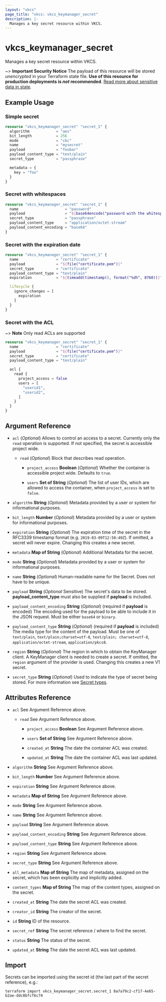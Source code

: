 ```yaml
---
layout: "vkcs"
page_title: "vkcs: vkcs_keymanager_secret"
description: |-
  Manages a key secret resource within VKCS.
---
```


# vkcs_keymanager_secret

Manages a key secret resource within VKCS.

~> **Important Security Notice** The payload of this resource will be stored *unencrypted* in your Terraform state file. **Use of this resource for production deployments is *not* recommended**. [Read more about sensitive data in state](https://www.terraform.io/docs/language/state/sensitive-data.html).

## Example Usage
### Simple secret
```terraform
resource "vkcs_keymanager_secret" "secret_1" {
  algorithm            = "aes"
  bit_length           = 256
  mode                 = "cbc"
  name                 = "mysecret"
  payload              = "foobar"
  payload_content_type = "text/plain"
  secret_type          = "passphrase"

  metadata = {
    key = "foo"
  }
}
```

### Secret with whitespaces
```terraform
resource "vkcs_keymanager_secret" "secret_1" {
  name                     = "password"
  payload                  = "${base64encode("password with the whitespace at the end ")}"
  secret_type              = "passphrase"
  payload_content_type     = "application/octet-stream"
  payload_content_encoding = "base64"
}
```

### Secret with the expiration date
```terraform
resource "vkcs_keymanager_secret" "secret_1" {
  name                 = "certificate"
  payload              = "${file("certificate.pem")}"
  secret_type          = "certificate"
  payload_content_type = "text/plain"
  expiration           = "${timeadd(timestamp(), format("%dh", 8760))}" # one year in hours

  lifecycle {
    ignore_changes = [
      expiration
    ]
  }
}
```

### Secret with the ACL
~> **Note** Only read ACLs are supported
```terraform
resource "vkcs_keymanager_secret" "secret_1" {
  name                 = "certificate"
  payload              = "${file("certificate.pem")}"
  secret_type          = "certificate"
  payload_content_type = "text/plain"

  acl {
    read {
      project_access = false
      users = [
        "userid1",
        "userid2",
      ]
    }
  }
}
```

## Argument Reference
- `acl` (*Optional*) Allows to control an access to a secret. Currently only the `read` operation is supported. If not specified, the secret is accessible project wide.
  - `read` (*Optional*) Block that describes read operation.
    - `project_access` **Boolean** (*Optional*) Whether the container is accessible project wide. Defaults to `true`.

    - `users` <strong>Set of </strong>**String** (*Optional*) The list of user IDs, which are allowed to access the container, when `project_access` is set to `false`.

- `algorithm` **String** (*Optional*) Metadata provided by a user or system for informational purposes.

- `bit_length` **Number** (*Optional*) Metadata provided by a user or system for informational purposes.

- `expiration` **String** (*Optional*) The expiration time of the secret in the RFC3339 timestamp format (e.g. `2019-03-09T12:58:49Z`). If omitted, a secret will never expire. Changing this creates a new secret.

- `metadata` <strong>Map of </strong>**String** (*Optional*) Additional Metadata for the secret.

- `mode` **String** (*Optional*) Metadata provided by a user or system for informational purposes.

- `name` **String** (*Optional*) Human-readable name for the Secret. Does not have to be unique.

- `payload` **String** (*Optional* Sensitive) The secret's data to be stored. **payload\_content\_type** must also be supplied if **payload** is included.

- `payload_content_encoding` **String** (*Optional*) (required if **payload** is encoded) The encoding used for the payload to be able to include it in the JSON request. Must be either `base64` or `binary`.

- `payload_content_type` **String** (*Optional*) (required if **payload** is included) The media type for the content of the payload. Must be one of `text/plain`, `text/plain;charset=utf-8`, `text/plain; charset=utf-8`, `application/octet-stream`, `application/pkcs8`.

- `region` **String** (*Optional*) The region in which to obtain the KeyManager client. A KeyManager client is needed to create a secret. If omitted, the `region` argument of the provider is used. Changing this creates a new V1 secret.

- `secret_type` **String** (*Optional*) Used to indicate the type of secret being stored. For more information see [Secret types](https://docs.openstack.org/barbican/latest/api/reference/secret_types.html).


## Attributes Reference
- `acl`  See Argument Reference above.
  - `read`  See Argument Reference above.
    - `project_access` **Boolean** See Argument Reference above.

    - `users` <strong>Set of </strong>**String** See Argument Reference above.

    - `created_at` **String** The date the container ACL was created.

    - `updated_at` **String** The date the container ACL was last updated.

- `algorithm` **String** See Argument Reference above.

- `bit_length` **Number** See Argument Reference above.

- `expiration` **String** See Argument Reference above.

- `metadata` <strong>Map of </strong>**String** See Argument Reference above.

- `mode` **String** See Argument Reference above.

- `name` **String** See Argument Reference above.

- `payload` **String** See Argument Reference above.

- `payload_content_encoding` **String** See Argument Reference above.

- `payload_content_type` **String** See Argument Reference above.

- `region` **String** See Argument Reference above.

- `secret_type` **String** See Argument Reference above.

- `all_metadata` <strong>Map of </strong>**String** The map of metadata, assigned on the secret, which has been explicitly and implicitly added.

- `content_types` <strong>Map of </strong>**String** The map of the content types, assigned on the secret.

- `created_at` **String** The date the secret ACL was created.

- `creator_id` **String** The creator of the secret.

- `id` **String** ID of the resource.

- `secret_ref` **String** The secret reference / where to find the secret.

- `status` **String** The status of the secret.

- `updated_at` **String** The date the secret ACL was last updated.



## Import

Secrets can be imported using the secret id (the last part of the secret reference), e.g.:

```shell
terraform import vkcs_keymanager_secret.secret_1 8a7a79c2-cf17-4e65-b2ae-ddc8bfcf6c74
```
